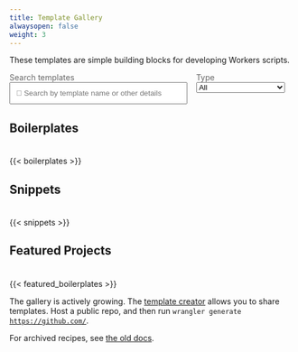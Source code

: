 ```yaml
---
title: Template Gallery
alwaysopen: false
weight: 3
---
```


<p>These templates are simple building blocks for developing Workers scripts.</p>

<div style="display: flex">
  <div style="flex: 2; margin-right: 16px;">
    <label style="font-weight: normal; color: #666;">Search templates</label>
    <input id="search" placeholder="🔎 Search by template name or other details" style="padding: 10px; width: 100%"></input>
  </div>
  <div style="flex: 1; margin-right: 16px;">
    <label style="font-weight: normal; color: #666;">Type</label>
    <select id="type" style="width: 100%">
      <option>All</option>
      <option>Boilerplates</option>
      <option>Snippets</option>
      <option value="featured_boilerplates">Featured</option>
    </select>
  </div>
</div>

<div id="empty" style="display: none; margin-top: 20px;">
<p>No results were found for your search. Try adjusting your search.</p>
</div>

<div id="results">
  <h2 style="padding-bottom: 20px">Boilerplates</h2>
  {{< boilerplates >}}

  <h2 style="padding-bottom: 20px">Snippets</h2>
  {{< snippets >}}

  <h2 style="padding-bottom: 20px">Featured Projects</h2>
  {{< featured_boilerplates >}}

The gallery is actively growing. The <a href="https://github.com/victoriabernard92/workers-template-creator">template creator</a> allows you to share templates. Host a public repo, and then run <code>wrangler generate https://github.com/<your-repo></code>.

For archived recipes, see <a href="https://developers.cloudflare.com/workers/recipes/">the old docs</a>.

</div>

<script src="https://unpkg.com/lunr/lunr.js"></script>
<script src="https://cdnjs.cloudflare.com/ajax/libs/lodash.js/4.17.15/lodash.min.js" integrity="sha256-VeNaFBVDhoX3H+gJ37DpT/nTuZTdjYro9yBruHjVmoQ=" crossorigin="anonymous"></script>
<link rel="stylesheet" href="https://cdn.jsdelivr.net/npm/choices.js/public/assets/styles/choices.min.css">
<script src="https://cdn.jsdelivr.net/npm/choices.js/public/assets/scripts/choices.min.js"></script>
<script>
  const boilerplates = JSON.parse(document.querySelector("#boilerplates").innerText)
  const snippets = JSON.parse(document.querySelector("#snippets").innerText)
  const featured_boilerplates = JSON.parse(document.querySelector("#featured_boilerplates").innerText)
</script>
<script src="/js/templates.js"></script>
